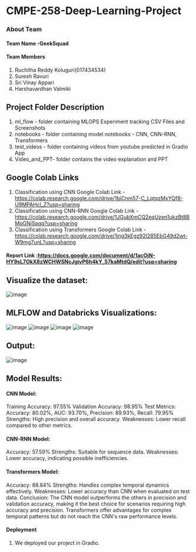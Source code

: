 # CMPE-258-Deep-Learning-Project


### About Team
#### Team Name -GeekSquad
#### Team Members 
1. Ruchitha Reddy Koluguri(017434534)
2. Suresh Ravuri
3. Sri Vinay Appari
4. Harshavardhan Valmiki

## Project Folder Description
1. ml_flow - folder containing MLOPS Experiment tracking CSV Files and Screenshots
2. notebooks - folder containing model notebooks - CNN, CNN-RNN, Transformers 
3. test_videos - folder containing videos from youtube predicted in Gradio App
4. Video_and_PPT- folder contains the video explanation and PPT

## Google Colab Links 
1. Classification using CNN Google Colab Link - https://colab.research.google.com/drive/1bjCnm57-C_LqtqzMxYQf8-U9MPAHcl_Z?usp=sharing
2. Classification using CNN-RNN Google Colab Link - https://colab.research.google.com/drive/1JGubXmCQ2eqUzen1ukzBt8BMqGNjSpqq?usp=sharing
3. Classification using Transformers Google Colab Link - https://colab.research.google.com/drive/1ing3kEgz92I285EbG49d2wt-W9mg7unL?usp=sharing

#### Report Link :https://docs.google.com/document/d/1acOjN-HY9sL7OkX8zWCHWSNcJgivP6h4kY_57kaMtdQ/edit?usp=sharing

## Visualize the dataset:
![image](https://github.com/ruchithareddy269/258-Deep_learning-Project/assets/64256985/27ee59ad-9552-476f-95ae-9aa3fcf58394)

## MLFLOW and Databricks Visualizations:
![image](https://github.com/ruchithareddy269/258-Deep_learning-Project/assets/64256985/a8777b53-a6fc-45f9-9c43-87d33122b6d1)
![image](https://github.com/ruchithareddy269/258-Deep_learning-Project/assets/64256985/5d39bd3b-3846-4e09-aec7-ac9e03695019)
![image](https://github.com/ruchithareddy269/258-Deep_learning-Project/assets/64256985/4ba2d427-c79f-4455-9778-bc3fc62fc707)
![image](https://github.com/ruchithareddy269/258-Deep_learning-Project/assets/64256985/efac2636-effe-49a7-9b08-ed2445384454)


## Output:
![image](https://github.com/ruchithareddy269/258-Deep_learning-Project/assets/64256985/63d56b9a-08a8-4521-b8e0-4bc49462f68d)

## Model Results:

#### CNN Model:
Training Accuracy: 97.55%
Validation Accuracy: 98.95%
Test Metrics: Accuracy: 80.02%, AUC: 93.70%, Precision: 89.93%, Recall: 79.95%
Strengths: High precision and overall accuracy.
Weaknesses: Lower recall compared to other metrics.
#### CNN-RNN Model:
Accuracy: 57.59%
Strengths: Suitable for sequence data.
Weaknesses: Lower accuracy, indicating possible inefficiencies.
#### Transformers Model:
Accuracy: 88.84%
Strengths: Handles complex temporal dynamics effectively.
Weaknesses: Lower accuracy than CNN when evaluated on test data.
Conclusion: The CNN model outperforms the others in precision and validation accuracy, making it the best choice for scenarios requiring high accuracy and precision. Transformers offer advantages for complex temporal patterns but do not reach the CNN's raw performance levels.




#### Deployment
1. We deployed our project in Gradio.
